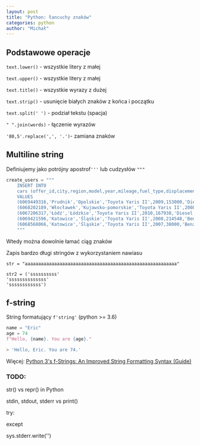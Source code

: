 ```yaml
---
layout: post
title: "Python: łancuchy znaków"
categories: python
author: "Michał"
---
```


## Podstawowe operacje
`text.lower()` - wszystkie litery z małej

`text.upper()` - wszystkie litery z małej

`text.title()` - wszystkie wyrazy z dużej

`text.strip()` - usunięcie białych znaków z końca i początku

`text.split(' ')` - podział tekstu (spacja)

`" ".join(words)` - łączenie wyrazów

`'80,5'.replace(',', '.')`- zamiana znaków

## Multiline string

Definiujemy jako potrójny apostrof`'''` lub cudzysłów `"""` 

```python
create_users = """
    INSERT INTO
    cars (offer_id,city,region,model,year,mileage,fuel_type,displacement,price,currency,pub_date,duration,end_price)
    VALUES
    (6069449316,'Prudnik','Opolskie','Toyota Yaris II',2009,153000,'Diesel',-1,12999,'PLN','2019-12-31',7,12999),
    (6068202189,'Włocławek','Kujawsko-pomorskie','Toyota Yaris II',2008,110000,'Benzyna',1298,17600,'PLN','2019-12-31',21,16900),
    (6067206317,'Łódź','Łódzkie','Toyota Yaris II',2010,167938,'Diesel',1364,13999,'PLN','2019-12-31',31,13900),
    (6069421596,'Katowice','Śląskie','Toyota Yaris II',2008,214548,'Benzyna+LPG',1298,12000,'PLN','2019-12-31',31,12000),
    (6068568066,'Katowice','Śląskie','Toyota Yaris II',2007,38000,'Benzyna',1298,19300,'PLN','2019-12-31',12,18500);
    """
```

Wtedy można dowolnie łamać ciąg znaków

Zapis bardzo długi stringów z wykorzystaniem nawiasu

```
str = "aaaaaaaaaaaaaaaaaaaaaaaaaaaaaaaaaaaaaaaaaaaaaaaaaaaaaaaaa"

str2 = ('ssssssssss'
'ssssssssssssss'
'ssssssssssss')
```


## f-string

String formatujący `f'string'` (python >= 3.6)

```python
name = "Eric"
age = 74
f"Hello, {name}. You are {age}."

> 'Hello, Eric. You are 74.'
```

Więcej: [Python 3's f-Strings: An Improved String Formatting Syntax (Guide)](https://realpython.com/python-f-strings/)



### TODO:

str() vs repr() in Python



stdin, stdout, stderr vs print()



try:

except

sys.stderr.write('')